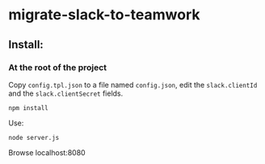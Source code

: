 # migrate-slack-to-teamwork

## Install:


### At the root of the project
Copy `config.tpl.json` to a file named `config.json`, edit the `slack.clientId` and the `slack.clientSecret` fields.

    npm install

Use:

    node server.js

Browse localhost:8080
